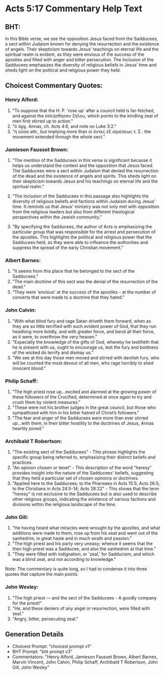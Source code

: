 # Acts 5:17 Commentary Help Text

## BHT:
In this Bible verse, we see the opposition Jesus faced from the Sadducees, a sect within Judaism known for denying the resurrection and the existence of angels. Their skepticism towards Jesus' teachings on eternal life and the spiritual realm is evident, as they were envious of the success of the apostles and filled with anger and bitter persecution. The inclusion of the Sadducees emphasizes the diversity of religious beliefs in Jesus' time and sheds light on the political and religious power they held.

## Choicest Commentary Quotes:
### Henry Alford:
1. "To suppose that the H. P. 'rose up' after a council held is far-fetched, and against the ἐπλήσθησαν ζήλου, which points to the kindling zeal of men first stirred up to action."
2. "ὁ ἀρχ. Annas, ch. Acts 4:6, and note on Luke 3:2."
3. "ἡ οὖσα attr., but implying more than οἱ ὄντες ἐξ αἱρέσεως τ. Σ.: the movement extended through the whole sect."

### Jamieson Fausset Brown:
1. "The mention of the Sadducees in this verse is significant because it helps us understand the context and the opposition that Jesus faced. The Sadducees were a sect within Judaism that denied the resurrection of the dead and the existence of angels and spirits. This sheds light on their skepticism towards Jesus and his teachings on eternal life and the spiritual realm."

2. "The inclusion of the Sadducees in this passage also highlights the diversity of religious beliefs and factions within Judaism during Jesus' time. It reminds us that Jesus' ministry was not only met with opposition from the religious leaders but also from different theological perspectives within the Jewish community."

3. "By specifying the Sadducees, the author of Acts is emphasizing the particular group that was responsible for the arrest and persecution of the apostles. This highlights the political and religious power that the Sadducees held, as they were able to influence the authorities and suppress the spread of the early Christian movement."

### Albert Barnes:
1. "It seems from this place that he belonged to the sect of the Sadducees."
2. "The main doctrine of this sect was the denial of the resurrection of the dead."
3. "They were 'envious' at the success of the apostles - at the number of converts that were made to a doctrine that they hated."

### John Calvin:
1. "With what blind fury and rage Satan driveth them forward, when as they are so little terrified with such evident power of God, that they run headlong more boldly, and with greater force, and bend all their force, as it were, to overthrow the very heaven."
2. "Especially the knowledge of the gifts of God, whereby he testifieth that he is present with us, ought to encourage us, lest the fury and boldness of the wicked do terrify and dismay us."
3. "We see at this day those men moved and stirred with devilish fury, who will be counted the most devout of all men, who rage horribly to shed innocent blood."

### Philip Schaff:
1. "The high priest rose up...excited and alarmed at the growing power of these followers of the Crucified, determined at once again to try and crush them by violent measures."
2. "These were not his brother judges in the great council, but those who sympathized with him in his bitter hatred of Christ’s followers."
3. "The fear and anger of the Sadducees were more than ever stirred up...with them, in their bitter hostility to the doctrines of Jesus, Annas heartily joined."

### Archibald T Robertson:
1. "The existing sect of the Sadducees" - This phrase highlights the specific group being referred to, emphasizing their distinct beliefs and practices.
2. "An opinion chosen or tenet" - This description of the word "heresy" provides insight into the nature of the Sadducees' beliefs, suggesting that they held a particular set of chosen opinions or doctrines.
3. "Applied here to the Sadducees; to the Pharisees in Acts 15:5; Acts 26:5; to the Christians in Acts 24:5-14; Acts 28:22" - This shows that the term "heresy" is not exclusive to the Sadducees but is also used to describe other religious groups, indicating the existence of various factions and divisions within the religious landscape of the time.

### John Gill:
1. "He having heard what miracles were wrought by the apostles, and what additions were made to them, rose up from his seat and went out of the sanhedrim, in great haste and in much wrath and passion." 
2. "The high priest and his party very uneasy; whence it seems that the then high priest was a Sadducee, and also the sanhedrim at that time."
3. "They were filled with indignation; or 'zeal,' for Sadducism; and which was a blind zeal, and not according to knowledge."

Note: The commentary is quite long, so I had to condense it into three quotes that capture the main points.

### John Wesley:
1. "The high priest — and the sect of the Sadducees - A goodly company for the priest!"
2. "He, and these deniers of any angel or resurrection, were filled with zeal."
3. "Angry, bitter, persecuting zeal."


## Generation Details
- Choicest Prompt: "choicest prompt v1"
- BHT Prompt: "bht prompt v3"
- Commentators: "Henry Alford, Jamieson Fausset Brown, Albert Barnes, Marvin Vincent, John Calvin, Philip Schaff, Archibald T Robertson, John Gill, John Wesley"

